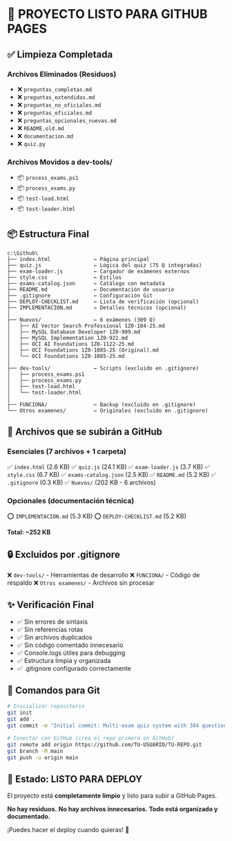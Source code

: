 # 🎯 PROYECTO LISTO PARA GITHUB PAGES

## ✅ Limpieza Completada

### Archivos Eliminados (Residuos)
- ❌ `preguntas_completas.md`
- ❌ `preguntas_extendidas.md`
- ❌ `preguntas_no_oficiales.md`
- ❌ `preguntas_oficiales.md`
- ❌ `preguntas_opcionales_nuevas.md`
- ❌ `README.old.md`
- ❌ `documentacion.md`
- ❌ `quiz.py`

### Archivos Movidos a dev-tools/
- 📦 `process_exams.ps1`
- 📦 `process_exams.py`
- 📦 `test-load.html`
- 📦 `test-loader.html`

## 📦 Estructura Final

```
c:\Github\
├── index.html              ← Página principal
├── quiz.js                 ← Lógica del quiz (75 Q integradas)
├── exam-loader.js          ← Cargador de exámenes externos
├── style.css               ← Estilos
├── exams-catalog.json      ← Catálogo con metadata
├── README.md               ← Documentación de usuario
├── .gitignore              ← Configuración Git
├── DEPLOY-CHECKLIST.md     ← Lista de verificación (opcional)
├── IMPLEMENTACION.md       ← Detalles técnicos (opcional)
│
├── Nuevos/                 ← 6 exámenes (309 Q)
│   ├── AI Vector Search Professional 1Z0-184-25.md
│   ├── MySQL Database Developer 1Z0-909.md
│   ├── MySQL Implementation 1Z0-922.md
│   ├── OCI AI Foundations 1Z0-1122-25.md
│   ├── OCI Foundations 1Z0-1085-25 (Original).md
│   └── OCI Foundations 1Z0-1085-25.md
│
├── dev-tools/              ← Scripts (excluido en .gitignore)
│   ├── process_exams.ps1
│   ├── process_exams.py
│   ├── test-load.html
│   └── test-loader.html
│
├── FUNCIONA/               ← Backup (excluido en .gitignore)
└── Otros examenes/         ← Originales (excluido en .gitignore)
```

## 🚀 Archivos que se subirán a GitHub

### Esenciales (7 archivos + 1 carpeta)
✅ `index.html` (2.6 KB)
✅ `quiz.js` (24.1 KB)
✅ `exam-loader.js` (3.7 KB)
✅ `style.css` (6.7 KB)
✅ `exams-catalog.json` (2.5 KB)
✅ `README.md` (5.2 KB)
✅ `.gitignore` (0.3 KB)
✅ `Nuevos/` (202 KB - 6 archivos)

### Opcionales (documentación técnica)
⭕ `IMPLEMENTACION.md` (5.3 KB)
⭕ `DEPLOY-CHECKLIST.md` (5.2 KB)

**Total: ~252 KB**

## 🔒 Excluidos por .gitignore

❌ `dev-tools/` - Herramientas de desarrollo
❌ `FUNCIONA/` - Código de respaldo
❌ `Otros examenes/` - Archivos sin procesar

## ✨ Verificación Final

- ✅ Sin errores de sintaxis
- ✅ Sin referencias rotas
- ✅ Sin archivos duplicados
- ✅ Sin código comentado innecesario
- ✅ Console.logs útiles para debugging
- ✅ Estructura limpia y organizada
- ✅ .gitignore configurado correctamente

## 📝 Comandos para Git

```bash
# Inicializar repositorio
git init
git add .
git commit -m "Initial commit: Multi-exam quiz system with 384 questions"

# Conectar con GitHub (crea el repo primero en GitHub)
git remote add origin https://github.com/TU-USUARIO/TU-REPO.git
git branch -M main
git push -u origin main
```

## 🎉 Estado: LISTO PARA DEPLOY

El proyecto está **completamente limpio** y listo para subir a GitHub Pages.

**No hay residuos.**
**No hay archivos innecesarios.**
**Todo está organizado y documentado.**

¡Puedes hacer el deploy cuando quieras! 🚀

